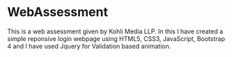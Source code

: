 # WebAssessment
This is a web assessment given by Kohli Media LLP. In this I have created a simple reponsive login webpage using HTML5, CSS3, JavaScript, Bootstrap 4 and I have used Jquery for Validation based animation.
